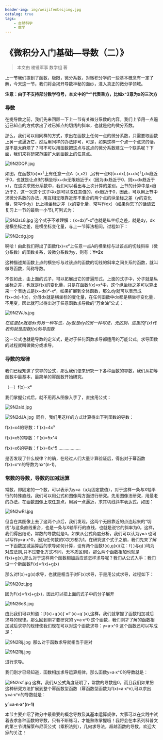 ```yaml
---
header-img: img/weijifenbeijing.jpg
catalog: true
tags:
    - 自然科学
    - 数学
---
```

# 《微积分入门基础—导数（二）》

>本文由 棱镜军事 数学组 著

上一节我们提到了函数，极限，微分系数，对微积分学的一些基本概念有一定了解，今天这一节，我们将会揭开导数神秘的面纱，进入真正的微分学领域。

**注意：由于不支持部分数学符号，本文中的“^”代表乘方，比如x^3意为x的三次方**

### 导数

在提导数之前，我们先来回顾一下上一节有关微分系数的内容。我们上节用一点逼近已知点的方式求出了过已知点的切线的斜率，也就是他的微分系数。

那么，我们可以用同样的方式，求出在函数上任何一点的微分系数，只需要取函数上另一点逼近它，然后用同样的办法即可，可是，如果这样一个点一个点求的话，是不是太麻烦了？可不可以用函数把这点与这点的微分系数建立一个联系呢？下面，我们来将研究范围扩大到函数上的任意点。

![9N2DQP.jpg](https://s1.ax1x.com/2018/02/21/9N2DQP.jpg)

如图，在函数f(x)=x²上有任意一点A（x,x2）,另有一点B[(x+dx),(x+dx)²],dx趋近于0，也就是让点B的横坐标x+dx无限趋近于x（因为dx趋近于0，则x+dx趋近于x），在这次求微分系数中，我们可以看出与上次计算的差别，上节的计算中是x趋近于2，这一次这个式子中x是可以取任意值的，dx趋近于0，因此，可以用上节中求微分系数的办法，用互相无限靠近却不重合的两个点的纵坐标之差（y的变化量，常写作dy）比上横坐标之差（x的变化量，常写作dx）（如果你忘了的话请去复习上一节的最后一小节),可列式为：

![9N2sL8.jpg](https://s1.ax1x.com/2018/02/21/9N2sL8.jpg)
​
这个式子不难理解：（x+dx)²-x²也就是纵坐标之差，就是dy，dx是横坐标之差，是横坐标变化量，与上一节算法相同，过程如下：

![9N2cdg.jpg](https://s1.ax1x.com/2018/02/21/9N2cdg.jpg)
​

啊哈！由此我们得出了函数f(x)=x²上任意一点A的横坐标与过该点的切线斜率（微分系数）的函数关系，设微分系数为y，则有：**Y=2x**

这种描述某函数上点的横坐标与过该点的函数的切线的斜率之间关系的函数，就叫做导函数，简称导数。

不仅如此，由上面的式子，可以拓展出它的普遍形式，上面的式子中，分子就是纵坐标之差，也就是f(x)的变化量，只是在函数f(x)=x²中，这个纵坐标之差可以算出来一个表达式是(x+dx)²-x²，如果扩展到全体函数，那么dy就可以表示成f(x+dx)-f(x)，分母dx就是横坐标的变化量，在任何函数中dx都是横坐标变化量，不用变，因此就可以得出对于任意函数求导数的“万金油”公式：

![9N2WJs.jpg](https://s1.ax1x.com/2018/02/21/9N2WJs.jpg)

*在这里Δx就是dx的另一种写法，Δy就是dy的另一种写法，无区别，这里的f´(x)代表的就是函数f(x)的导函数*

这一公式也就是导数的定义式，是对于任何函数求导都适用的万能公式。求导函数的过程就叫做微分或求导。

### 导数的规律

我们已经知道了求导的公式，那么我们便来研究一下各种函数的导数，我们从初等函数中最基本，最简单的幂函数开始研究。

（一）f(x)=x³

我们掌握公式后，就不用再从图像入手了，直接用公式：

![9N2aid.jpg](https://s1.ax1x.com/2018/02/21/9N2aid.jpg)

![9N2dJA.jpg](https://s1.ax1x.com/2018/02/21/9N2dJA.jpg)
​
同样，我们用这样的方式计算得出下列函数的导数：

f(x)=x4的导数：f´(x)=4x³

f(x)=x5的导数：f´(x)=5x^4

f(x)=x6的导数：f´(x)=6x^5
………………

是否发现了什么规律？的确，在经过人们大量计算验证后，得出对于幂函数f(x)=x^n的导数为nx^(n-1)。

### 常数的导数，导数的加减运算

常数，即固定的一个数，可以表示为y=a（a为固定数值），对于这样一条与X轴平行的特殊直线，我们可以用公式和图像两方面进行研究。先用图像法研究，用最老的办法，在函数图像上取任意点，用另一点逼近，求其切线斜率表达式，如图：

![9N2wRI.jpg](https://s1.ax1x.com/2018/02/21/9N2wRI.jpg)​

但当在其图像上去了这两个点后，我们发现，这两个无限靠近的点连起来的“切线”与这条直线重合，也是一条与X轴平行的直线，也就是说它的斜率为0。这样，我们得出结论，常数的导数就是0。如果从公式角度分析，我们可以认为y=a 也可以写作y=a·x^0，因为任何数的0次方都为1。在研究这个式子之前，我们先来了解一下函数加减运算后的求导如何计算，设有两个函数f(x),g(x)(注：f( )与g( )均为对应法则,只不过变化方式不同，无本质区别)。那么两个函数相加也就是f(x)+g(x),那么对于这样两个函数相加后应该怎样求导呢？我们从公式入手：我们设一个新函数F(x)=f(x)+g(x)

那么对f(x)+g(x)求导，也就是相当于对F(x)求导，于是用公式求导，过程如下：

![9N20zt.jpg](https://s1.ax1x.com/2018/02/21/9N20zt.jpg)

因为F(x)=f(x)+g(x)，因此可以把上面的式子中的分子展开


![9N26eS.jpg](https://s1.ax1x.com/2018/02/21/9N26eS.jpg)

由此我们可以知道：[f(x)+g(x)]´=f´(x)+g´(x),这样，我们就掌握了函数相加减后求导的规律。那么回到刚才要研究的 y=a·x^0 这个函数，我们刚才了解的函数相加减后求导的规律使我们现在可以对这个函数求导：y=a·x^0 这个函数还可以写成是：

![9N2Rij.jpg](https://s1.ax1x.com/2018/02/21/9N2Rij.jpg)
​
那么对于函数求导就相当于是对

![9N2Rij.jpg](https://s1.ax1x.com/2018/02/21/9N2Rij.jpg)​

进行求导。

我们刚才已经知道，函数相加求导运算规律，那么函数y=a·x^0的导数就是：

![9N2rsf.jpg](https://s1.ax1x.com/2018/02/21/9N2rsf.jpg)
​
这样，我们从公式角度证明了，常数的导数是0，而且我们如果把这种研究方法扩展到整个幂函数型函数（幂函数型函数为f(x)=a·x^n),可以求出y=a·x^n的导数就是：

**y´=a·n·x^(n-1)**

本节主要介绍了微分中最重要的概念导数及其基本运算规律，大家可以在实践中试着去求各种函数的导数，只有不断练习，才能熟练掌握哦！我将会在本系列科普文的第三节讲解莱布尼茨公式（乘积法则），几何求导法，超越函数的导数，欢迎大家的关注！
